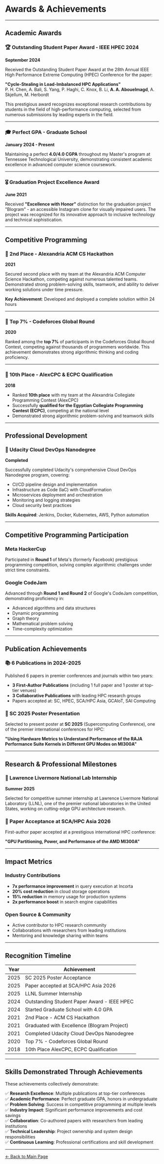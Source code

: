 # Awards & Achievements

---

## Academic Awards

### 🏆 Outstanding Student Paper Award - IEEE HPEC 2024
**September 2024**

Received the Outstanding Student Paper Award at the 28th Annual IEEE High Performance Extreme Computing (HPEC) Conference for the paper:

**"Cycle-Stealing in Load-Imbalanced HPC Applications"**  
P. H. Chen, A. Bali, S. Yang, P. Haghi, C. Knox, B. Li, **A. A. Abouelmagd**, A. Skjellum, M. Herbordt

This prestigious award recognizes exceptional research contributions by students in the field of high-performance computing, selected from numerous submissions by leading experts in the field.

---

### 🎓 Perfect GPA - Graduate School
**January 2024 - Present**

Maintaining a perfect **4.0/4.0 CGPA** throughout my Master's program at Tennessee Technological University, demonstrating consistent academic excellence in advanced computer science coursework.

---

### 🎖️ Graduation Project Excellence Award
**June 2021**

Received **"Excellence with Honor"** distinction for the graduation project "Blogram" - an accessible Instagram clone for visually impaired users. The project was recognized for its innovative approach to inclusive technology and technical sophistication.

---

## Competitive Programming

### 🥈 2nd Place - Alexandria ACM CS Hackathon
**2021**

Secured second place with my team at the Alexandria ACM Computer Science Hackathon, competing against numerous talented teams. Demonstrated strong problem-solving skills, teamwork, and ability to deliver working solutions under time pressure.

**Key Achievement**: Developed and deployed a complete solution within 24 hours

---

### 🌟 Top 7% - Codeforces Global Round
**2020**

Ranked among the **top 7%** of participants in the Codeforces Global Round Contest, competing against thousands of programmers worldwide. This achievement demonstrates strong algorithmic thinking and coding proficiency.

---

### 🥉 10th Place - AlexCPC & ECPC Qualification
**2018**

- Ranked **10th place** with my team at the Alexandria Collegiate Programming Contest (AlexCPC)
- Successfully **qualified for the Egyptian Collegiate Programming Contest (ECPC)**, competing at the national level
- Demonstrated strong algorithmic problem-solving and teamwork skills

---

## Professional Development

### 📜 Udacity Cloud DevOps Nanodegree
**Completed**

Successfully completed Udacity's comprehensive Cloud DevOps Nanodegree program, covering:
- CI/CD pipeline design and implementation
- Infrastructure as Code (IaC) with CloudFormation
- Microservices deployment and orchestration
- Monitoring and logging strategies
- Cloud security best practices

**Skills Acquired**: Jenkins, Docker, Kubernetes, AWS, Python automation

---

## Competitive Programming Participation

### Meta HackerCup
Participated in **Round 1** of Meta's (formerly Facebook) prestigious programming competition, solving complex algorithmic challenges under strict time constraints.

### Google CodeJam
Advanced through **Round 1 and Round 2** of Google's CodeJam competition, demonstrating proficiency in:
- Advanced algorithms and data structures
- Dynamic programming
- Graph theory
- Mathematical problem solving
- Time-complexity optimization

---

## Publication Achievements

### 📚 6 Publications in 2024-2025
Published 6 papers in premier conferences and journals within two years:
- **3 First-Author Publications** (including 1 full paper and 1 poster at top-tier venues)
- **3 Collaborative Publications** with leading HPC research groups
- Papers accepted at: SC, HPEC, SCA/HPC Asia, GCAIoT, SAI Computing

### 🎤 SC 2025 Poster Presentation
Selected to present poster at **SC 2025** (Supercomputing Conference), one of the premier international conferences for HPC:

**"Using Hardware Metrics to Understand Performance of the RAJA Performance Suite Kernels in Different GPU Modes on MI300A"**

---

## Research & Professional Milestones

### 🔬 Lawrence Livermore National Lab Internship
**Summer 2025**

Selected for competitive summer internship at Lawrence Livermore National Laboratory (LLNL), one of the premier national laboratories in the United States, working on cutting-edge GPU architecture research.

### 🎯 Paper Acceptance at SCA/HPC Asia 2026
First-author paper accepted at a prestigious international HPC conference:

**"GPU Partitioning, Power, and Performance of the AMD MI300A"**

---

## Impact Metrics

### Industry Contributions
- **7x performance improvement** in query execution at Incorta
- **20% cost reduction** in cloud storage operations
- **15% reduction** in memory usage for production systems
- **2x performance boost** in search engine capabilities

### Open Source & Community
- Active contributor to HPC research community
- Collaborations with researchers from leading institutions
- Mentoring and knowledge sharing within teams

---

## Recognition Timeline

| Year | Achievement |
|------|-------------|
| 2025 | SC 2025 Poster Acceptance |
| 2025 | Paper accepted at SCA/HPC Asia 2026 |
| 2025 | LLNL Summer Internship |
| 2024 | Outstanding Student Paper Award - IEEE HPEC |
| 2024 | Started Graduate School with 4.0 GPA |
| 2021 | 2nd Place - ACM CS Hackathon |
| 2021 | Graduated with Excellence (Blogram Project) |
| 2021 | Completed Udacity Cloud DevOps Nanodegree |
| 2020 | Top 7% - Codeforces Global Round |
| 2018 | 10th Place AlexCPC, ECPC Qualification |

---

## Skills Demonstrated Through Achievements

These achievements collectively demonstrate:

✅ **Research Excellence**: Multiple publications at top-tier conferences  
✅ **Academic Performance**: Perfect graduate GPA, honors in undergraduate  
✅ **Problem Solving**: Success in competitive programming at multiple levels  
✅ **Industry Impact**: Significant performance improvements and cost savings  
✅ **Collaboration**: Co-authored papers with researchers from leading institutions  
✅ **Technical Leadership**: Project ownership and system design responsibilities  
✅ **Continuous Learning**: Professional certifications and skill development  

---

[← Back to Main Page](./README.md)

